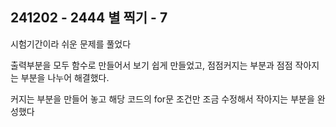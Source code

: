 ## 241202 - 2444 별 찍기 - 7

시험기간이라 쉬운 문제를 풀었다

출력부분을 모두 함수로 만들어서 보기 쉽게 만들었고, 점점커지는 부분과 점점 작아지는 부분을 나누어 해결했다. 

커지는 부분을 만들어 놓고 해당 코드의 for문 조건만 조금 수정해서 작아지는 부분을 완성했다